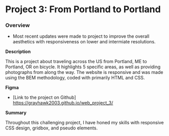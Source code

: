 # Project 3: From Portland to Portland

### Overview
* Most recent updates were made to project to improve the overall aesthetics with responsiveness on lower and intermiate resolutions. 

**Description**

This is a project about traveling across the US from Portland, ME to Portland, OR on bicycle.  It highlights 5 specific areas, as well as providing photographs from along the way.  The website is responsive and was made using the BEM methodology, coded with primarily HTML and CSS.  

**Figma**

* [Link to the project on Github] https://grayhawk2003.github.io/web_project_3/

**Summary**

Throughout this challenging project, I have honed my skills with responsive CSS design, gridbox, and pseudo elements.
